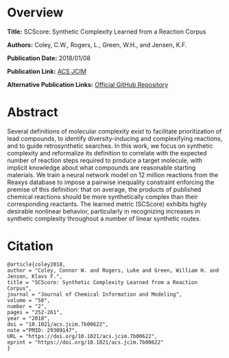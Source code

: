 # Overview
**Title:**
SCScore: Synthetic Complexity Learned from a Reaction Corpus

**Authors:**
Coley, C.W., Rogers, L., Green, W.H., and Jensen, K.F.

**Publication Date:**
2018/01/08

**Publication Link:**
[ACS JCIM](https://pubs.acs.org/doi/10.1021/acs.jcim.7b00622)

**Alternative Publication Links:**
[Official GitHub Repository](https://github.com/connorcoley/scscore)

# Abstract
Several definitions of molecular complexity exist to facilitate prioritization of lead compounds, to identify diversity-inducing and complexifying reactions, and to guide retrosynthetic searches. In this work, we focus on synthetic complexity and reformalize its definition to correlate with the expected number of reaction steps required to produce a target molecule, with implicit knowledge about what compounds are reasonable starting materials. 
We train a neural network model on 12 million reactions from the Reaxys database to impose a pairwise inequality constraint enforcing the premise of this definition: that on average, the products of published chemical reactions should be more synthetically complex than their corresponding reactants. 
The learned metric (SCScore) exhibits highly desirable nonlinear behavior, particularly in recognizing increases in synthetic complexity throughout a number of linear synthetic routes.
# Citation
```
@article{coley2018,
author = "Coley, Connor W. and Rogers, Luke and Green, William H. and Jensen, Klavs F.",
title = "SCScore: Synthetic Complexity Learned from a Reaction Corpus",
journal = "Journal of Chemical Information and Modeling",
volume = "58",
number = "2",
pages = "252-261",
year = "2018",
doi = "10.1021/acs.jcim.7b00622",
note ="PMID: 29309147",
URL = "https://doi.org/10.1021/acs.jcim.7b00622",
eprint = "https://doi.org/10.1021/acs.jcim.7b00622"
}
```

